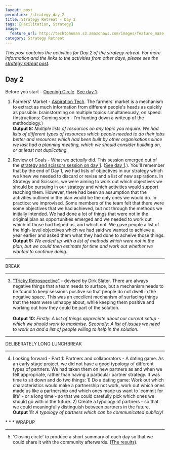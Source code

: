 ```yaml
---
layout: post
permalink: /strategy_day_2
title: Strategy Retreat - Day 2 
tags: [Facilitation, Strategy]
image: 
  feature_url: http://techtohuman.s3.amazonaws.com/images/feature_maze.jpg
category: Strategy Retreat
---
```


<em>This post contains the activities for Day 2 of the strategy retreat. For more information and the links to the activities from other days, please see the [strategy retreat post](http://techtohuman.com/strategy_retreat/).</em> 

## Day 2

Before you start - <a href="http://facilitation.aspirationtech.org/index.php?title=Facilitation:Opening_Circle" target="_blank">Opening Circle</a>. <a href="http://techtohuman.com/strategy_day_1">See day 1</a>. 

1. Farmers' Market - [Aspiration Tech](https://aspirationtech.org/). The farmers' market is a mechanism to extract as much information from different people's heads as quickly as possible: brainstorming on multiple topics simultaneously, on speed. (Instructions: Coming soon - I'm hunting down a writeup of the methodology.) <a name="output8"></a><br><strong>Output 8:</strong> <em> Multiple lists of resources on any topic you require. We had lists of different types of resources which people needed to do their jobs better and resources which had been built by other organisations since we last had a planning meeting, which we should consider building on, or at least not duplicating. </em>

2. Review of Goals - What we *actually* did. This session emerged out of the [strategy and scissors session on day 1](http://techtohuman.com/strategy_day_1/). (<a href="http://techtohuman.com/strategy_day_1">See day 1</a>.). You'll remember that by the end of Day 1, we had lists of objectives in our strategy which we knew we needed to discard or revise and a list of new aspirations. In Strategy and Scissors, we were aiming to work out which objectives we should be pursuing in our strategy and which activities would support reaching them. However, there had been an assumption that the activities outlined in the plan would be the only ones we would do. In practice: we improvised. Some members of the team felt that there were some objectives that we had achieved, but not through the methods we initially intended. We had done a lot of things that were not in the original plan as opportunities emerged and we needed to work out which of those had helped us, and which not. We gave people a list of the high-level objectives which we had said we wanted to achieve a year earlier and asked them what they had done to acheive those things.  <a name="output9"></a><br><strong>Output 9:</strong> <em> We ended up with a list of methods which were not in the plan, but we could then estimate for time and work out whether we wanted to continue doing. </em>

* * *
BREAK 

* * *

<ol start="3">

<li> <a href="http://techtohuman.com/tricky_retrospective/">"Tricky Retrospective"</a> - devised by Dirk Slater. There are always negative things that a team needs to surface, but a mechanism needs to be found to keep sessions positive so that people do not dwell in the negative space. This was an excellent mechanism of surfacing things that the team were unhappy about, while keeping them positive and working out how they could be part of the solution. </li> <a name="output10"></a><br><strong>Output 10:</strong> <em> Firstly: A list of things appreciate about our current setup - which we should work to maximise. Secondly: A list of issues we need to work on and a list of people willing to help in the solution.  </em>


</ol> 


* * *
DELIBERATELY LONG LUNCHBREAK 

* * *
<ol start="4">

<li> Looking forward - Part 1: Partners and collaborators - A dating game. As an early stage project, we did not have a good typology of different types of partners. We had taken them on new partners as and when we felt appropriate, rather than having a particular partner strategy. It was time to sit down and do two things: 1) Do a dating game: Work out which characteristics would make a partnership not work, work out which ones made us like a partnership and which ones made us want to 'commit for life' - or a long time - so that we could carefully pick which ones we should go with in the future. 2) Create a typology of partners - so that we could meaningfully distinguish between partners in the future.   <a name="output11"></a><br><strong>Output 11:</strong> <em> A typology of partners which can be communicated publicly! </em></li> 

</ol>
* * *
WRAPUP 

* * *

<ol start="5">

<li>'Closing circle' to produce a short summary of each day so that we could share it with the community afterwards. (<a href="http://schoolofdata.org/2014/11/05/school-of-data-retreat-roundup/">The results</a>).  </li>
</ol>

